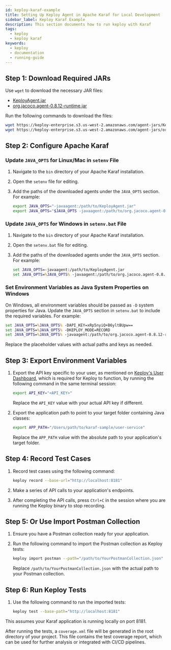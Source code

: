 ```yaml
---
id: keploy-karaf-example
title: Setting Up Keploy Agent in Apache Karaf for Local Development
sidebar_label: Keploy Karaf Example
description: This section documents how to run keploy with Karaf
tags:
  - keploy
  - keploy karaf
keywords:
  - keploy
  - documentation
  - running-guide
---
```


## Step 1: Download Required JARs

Use `wget` to download the necessary JAR files:

- [KeployAgent.jar](https://keploy-enterprise.s3.us-west-2.amazonaws.com/agent-jars/KeployAgent.jar)
- [org.jacoco.agent-0.8.12-runtime.jar](https://keploy-enterprise.s3.us-west-2.amazonaws.com/agent-jars/org.jacoco.agent-0.8.12-runtime.jar)

Run the following commands to download the files:

```bash
wget https://keploy-enterprise.s3.us-west-2.amazonaws.com/agent-jars/KeployAgent.jar
wget https://keploy-enterprise.s3.us-west-2.amazonaws.com/agent-jars/org.jacoco.agent-0.8.12-runtime.jar
```

## Step 2: Configure Apache Karaf

### Update `JAVA_OPTS` for Linux/Mac in `setenv` File

1. Navigate to the `bin` directory of your Apache Karaf installation.
2. Open the `setenv` file for editing.
3. Add the paths of the downloaded agents under the `JAVA_OPTS` section. For example:

   ```bash
   export JAVA_OPTS="-javaagent:/path/to/KeployAgent.jar"
   export JAVA_OPTS="$JAVA_OPTS -javaagent:/path/to/org.jacoco.agent-0.8.12-runtime.jar=address=*,port=36320,destfile=jacoco-it.exec,output=tcpserver"
   ```

### Update `JAVA_OPTS` for Windows in `setenv.bat` File

1. Navigate to the `bin` directory of your Apache Karaf installation.
2. Open the `setenv.bat` file for editing.
3. Add the paths of the downloaded agents under the `JAVA_OPTS` section. For example:

   ```bat
   set JAVA_OPTS=-javaagent:/path/to/KeployAgent.jar
   set JAVA_OPTS=%JAVA_OPTS% -javaagent:/path/to/org.jacoco.agent-0.8.12-runtime.jar=address=*,port=36320,destfile=jacoco-it.exec,output=tcpserver
   ```

### Set Environment Variables as Java System Properties on Windows

On Windows, all environment variables should be passed as `-D` system properties for Java. Update the `JAVA_OPTS` section in `setenv.bat` to include the required variables. For example:

```bat
set JAVA_OPTS=%JAVA_OPTS% -DAPI_KEY=xRp5nyiQ+B6yltBUpw==
set JAVA_OPTS=%JAVA_OPTS% -DKEPLOY_MODE=RECORD
set JAVA_OPTS=%JAVA_OPTS% -javaagent:/path/to/org.jacoco.agent-0.8.12-runtime.jar=address=*,port=36320,destfile=jacoco-it.exec,output=tcpserver
```

Replace the placeholder values with actual paths and keys as needed.

## Step 3: Export Environment Variables

1. Export the API key specific to your user, as mentioned on [Keploy's User Dashboard](https://app.keploy.io/users), which is required for Keploy to function, by running the following command in the same terminal session:

   ```bash
   export API_KEY="<API_KEY>"
   ```

   Replace the `API_KEY` value with your actual API key if different.

2. Export the application path to point to your target folder containing Java classes:

   ```bash
   export APP_PATH="/Users/path/to/karaf-sample/user-service"
   ```

   Replace the `APP_PATH` value with the absolute path to your application's target folder.

## Step 4: Record Test Cases

1. Record test cases using the following command:

   ```bash
   keploy record --base-url="http://localhost:8181"
   ```

2. Make a series of API calls to your application's endpoints.
3. After completing the API calls, press `Ctrl+C` in the session where you are running the Keploy binary to stop recording.

## Step 5: Or Use Import Postman Collection

1. Ensure you have a Postman collection ready for your application.
2. Run the following command to import the Postman collection as Keploy tests:

   ```bash
   keploy import postman --path="/path/to/YourPostmanCollection.json"
   ```

   Replace `/path/to/YourPostmanCollection.json` with the actual path to your Postman collection.

## Step 6: Run Keploy Tests

1. Use the following command to run the imported tests:

   ```bash
   keploy test --base-path="http://localhost:8181"
   ```

This assumes your Karaf application is running locally on port 8181.

After running the tests, a `coverage.xml` file will be generated in the root directory of your project. This file contains the test coverage report, which can be used for further analysis or integrated with CI/CD pipelines.
